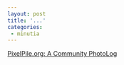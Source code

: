 ```yaml
---
layout: post
title: '...'
categories:
 - minutia
---
```


<a href="http://www.pixelpile.org/">PixelPile.org: A Community PhotoLog</a>

